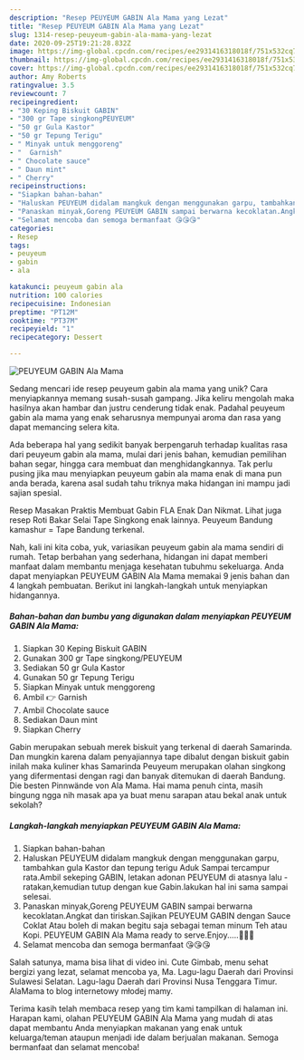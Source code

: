 ```yaml
---
description: "Resep PEUYEUM GABIN Ala Mama yang Lezat"
title: "Resep PEUYEUM GABIN Ala Mama yang Lezat"
slug: 1314-resep-peuyeum-gabin-ala-mama-yang-lezat
date: 2020-09-25T19:21:28.832Z
image: https://img-global.cpcdn.com/recipes/ee2931416318018f/751x532cq70/peuyeum-gabin-ala-mama-foto-resep-utama.jpg
thumbnail: https://img-global.cpcdn.com/recipes/ee2931416318018f/751x532cq70/peuyeum-gabin-ala-mama-foto-resep-utama.jpg
cover: https://img-global.cpcdn.com/recipes/ee2931416318018f/751x532cq70/peuyeum-gabin-ala-mama-foto-resep-utama.jpg
author: Amy Roberts
ratingvalue: 3.5
reviewcount: 7
recipeingredient:
- "30 Keping Biskuit GABIN"
- "300 gr Tape singkongPEUYEUM"
- "50 gr Gula Kastor"
- "50 gr Tepung Terigu"
- " Minyak untuk menggoreng"
- "  Garnish"
- " Chocolate sauce"
- " Daun mint"
- " Cherry"
recipeinstructions:
- "Siapkan bahan-bahan"
- "Haluskan PEUYEUM didalam mangkuk dengan menggunakan garpu, tambahkan gula Kastor dan tepung terigu Aduk Sampai tercampur rata.Ambil sekeping GABIN, letakan adonan PEUYEUM di atasnya lalu  ratakan,kemudian tutup dengan kue Gabin.lakukan hal ini sama sampai selesai."
- "Panaskan minyak,Goreng PEUYEUM GABIN sampai berwarna kecoklatan.Angkat dan tiriskan.Sajikan PEUYEUM GABIN dengan Sauce Coklat Atau boleh di makan begitu saja sebagai teman minum Teh atau Kopi. PEUYEUM GABIN Ala Mama ready to serve.Enjoy.....🤤🤤🤤"
- "Selamat mencoba dan semoga bermanfaat 😘😘😘"
categories:
- Resep
tags:
- peuyeum
- gabin
- ala

katakunci: peuyeum gabin ala 
nutrition: 100 calories
recipecuisine: Indonesian
preptime: "PT12M"
cooktime: "PT37M"
recipeyield: "1"
recipecategory: Dessert

---
```



![PEUYEUM GABIN Ala Mama](https://img-global.cpcdn.com/recipes/ee2931416318018f/751x532cq70/peuyeum-gabin-ala-mama-foto-resep-utama.jpg)

Sedang mencari ide resep peuyeum gabin ala mama yang unik? Cara menyiapkannya memang susah-susah gampang. Jika keliru mengolah maka hasilnya akan hambar dan justru cenderung tidak enak. Padahal peuyeum gabin ala mama yang enak seharusnya mempunyai aroma dan rasa yang dapat memancing selera kita.

Ada beberapa hal yang sedikit banyak berpengaruh terhadap kualitas rasa dari peuyeum gabin ala mama, mulai dari jenis bahan, kemudian pemilihan bahan segar, hingga cara membuat dan menghidangkannya. Tak perlu pusing jika mau menyiapkan peuyeum gabin ala mama enak di mana pun anda berada, karena asal sudah tahu triknya maka hidangan ini mampu jadi sajian spesial.

Resep Masakan Praktis Membuat Gabin FLA Enak Dan Nikmat. Lihat juga resep Roti Bakar Selai Tape Singkong enak lainnya. Peuyeum Bandung kamashur = Tape Bandung terkenal.


Nah, kali ini kita coba, yuk, variasikan peuyeum gabin ala mama sendiri di rumah. Tetap berbahan yang sederhana, hidangan ini dapat memberi manfaat dalam membantu menjaga kesehatan tubuhmu sekeluarga. Anda dapat menyiapkan PEUYEUM GABIN Ala Mama memakai 9 jenis bahan dan 4 langkah pembuatan. Berikut ini langkah-langkah untuk menyiapkan hidangannya.

<!--inarticleads1-->

##### Bahan-bahan dan bumbu yang digunakan dalam menyiapkan PEUYEUM GABIN Ala Mama:

1. Siapkan 30 Keping Biskuit GABIN
1. Gunakan 300 gr Tape singkong/PEUYEUM
1. Sediakan 50 gr Gula Kastor
1. Gunakan 50 gr Tepung Terigu
1. Siapkan  Minyak untuk menggoreng
1. Ambil  👉 Garnish
1. Ambil  Chocolate sauce
1. Sediakan  Daun mint
1. Siapkan  Cherry


Gabin merupakan sebuah merek biskuit yang terkenal di daerah Samarinda. Dan mungkin karena dalam penyajiannya tape dibalut dengan biskuit gabin inilah maka kuliner khas Samarinda Peuyeum merupakan olahan singkong yang difermentasi dengan ragi dan banyak ditemukan di daerah Bandung. Die besten Pinnwände von Ala Mama. Hai mama penuh cinta, masih bingung ngga nih masak apa ya buat menu sarapan atau bekal anak untuk sekolah? 

<!--inarticleads2-->

##### Langkah-langkah menyiapkan PEUYEUM GABIN Ala Mama:

1. Siapkan bahan-bahan
1. Haluskan PEUYEUM didalam mangkuk dengan menggunakan garpu, tambahkan gula Kastor dan tepung terigu Aduk Sampai tercampur rata.Ambil sekeping GABIN, letakan adonan PEUYEUM di atasnya lalu  - ratakan,kemudian tutup dengan kue Gabin.lakukan hal ini sama sampai selesai.
1. Panaskan minyak,Goreng PEUYEUM GABIN sampai berwarna kecoklatan.Angkat dan tiriskan.Sajikan PEUYEUM GABIN dengan Sauce Coklat Atau boleh di makan begitu saja sebagai teman minum Teh atau Kopi. PEUYEUM GABIN Ala Mama ready to serve.Enjoy.....🤤🤤🤤
1. Selamat mencoba dan semoga bermanfaat 😘😘😘


Salah satunya, mama bisa lihat di video ini. Cute Gimbab, menu sehat bergizi yang lezat, selamat mencoba ya, Ma. Lagu-lagu Daerah dari Provinsi Sulawesi Selatan. Lagu-lagu Daerah dari Provinsi Nusa Tenggara Timur. AlaMama to blog internetowy młodej mamy. 

Terima kasih telah membaca resep yang tim kami tampilkan di halaman ini. Harapan kami, olahan PEUYEUM GABIN Ala Mama yang mudah di atas dapat membantu Anda menyiapkan makanan yang enak untuk keluarga/teman ataupun menjadi ide dalam berjualan makanan. Semoga bermanfaat dan selamat mencoba!

